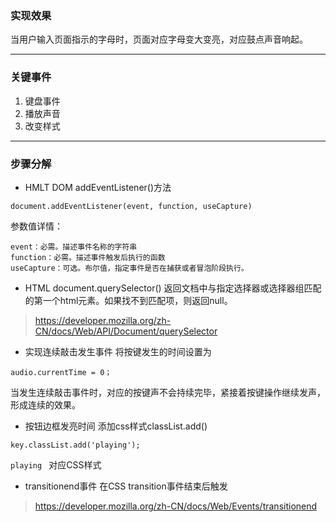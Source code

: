 ### 实现效果
当用户输入页面指示的字母时，页面对应字母变大变亮，对应鼓点声音响起。
* * *
### 关键事件
1. 键盘事件
2. 播放声音
3. 改变样式
* * *
### 步骤分解
* HMLT DOM addEventListener()方法

```
document.addEventListener(event, function, useCapture)
```
参数值详情：
```
event：必需。描述事件名称的字符串
function：必需。描述事件触发后执行的函数
useCapture：可选。布尔值，指定事件是否在捕获或者冒泡阶段执行。
```
* HTML document.querySelector() 
返回文档中与指定选择器或选择器组匹配的第一个html元素。如果找不到匹配项，则返回null。
> https://developer.mozilla.org/zh-CN/docs/Web/API/Document/querySelector

* 实现连续敲击发生事件
将按键发生的时间设置为
```
audio.currentTime = 0；
```
当发生连续敲击事件时，对应的按键声不会持续完毕，紧接着按键操作继续发声，形成连续的效果。

* 按钮边框发亮时间 添加css样式classList.add()
```
key.classList.add('playing');
```
`playing ` 对应CSS样式

* transitionend事件
在CSS transition事件结束后触发  
>https://developer.mozilla.org/zh-CN/docs/Web/Events/transitionend


